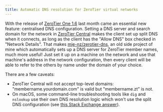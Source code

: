 ```yaml
---
title: Automatic DNS resolution for ZeroTier virtual networks
---
```

With the release of [ZeroTier One 1.6](https://github.com/zerotier/ZeroTierOne/releases/tag/1.6.0) last month came an essential new feature: centralised DNS configuration.
Setting a DNS server and search domain for the network in [ZeroTier Central](https://my.zerotier.com/network) makes the client set up split DNS when it connects, as long as the client has the "Allow DNS" box checked in "Network Details".
That makes [mje-nz/zerotier-dns](https://github.com/mje-nz/zerotier-dns), an old side project of mine which automatically sets up a DNS server for ZeroTier member names, much more useful!
Just set it up on a machine on the network and use that machine's address in the network configuration, then every client will be able to refer to the others by name under the domain of your choice.

There are a few caveats:

* ZeroTier Central will not accept top-level domains: "membername.yourdomain.com" is valid but "membername.zt" is not.
* On macOS, some command-line troubleshooting tools like `dig` and `nslookup` use their own DNS resolution logic which won't use the split DNS configuration (see [this Stack Exchange answer](https://superuser.com/a/1177211)).
